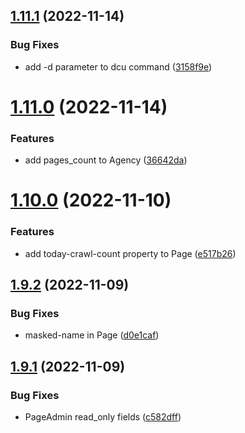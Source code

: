 ## [1.11.1](https://github.com/ghorbani-mohammad/Crawler-Framework/compare/v1.11.0...v1.11.1) (2022-11-14)


### Bug Fixes

* add -d parameter to dcu command ([3158f9e](https://github.com/ghorbani-mohammad/Crawler-Framework/commit/3158f9e1e66e39119e399923461cae46d77eeb40))



# [1.11.0](https://github.com/ghorbani-mohammad/Crawler-Framework/compare/v1.10.0...v1.11.0) (2022-11-14)


### Features

* add pages_count to Agency ([36642da](https://github.com/ghorbani-mohammad/Crawler-Framework/commit/36642daca8a39a0cbffeaa59326db3ca29a822c1))



# [1.10.0](https://github.com/ghorbani-mohammad/Crawler-Framework/compare/v1.9.2...v1.10.0) (2022-11-10)


### Features

* add today-crawl-count property to Page ([e517b26](https://github.com/ghorbani-mohammad/Crawler-Framework/commit/e517b2689c68a0cb0fe603acf02c67a92ab38009))



## [1.9.2](https://github.com/ghorbani-mohammad/Crawler-Framework/compare/v1.9.1...v1.9.2) (2022-11-09)


### Bug Fixes

* masked-name in Page ([d0e1caf](https://github.com/ghorbani-mohammad/Crawler-Framework/commit/d0e1caf9823a1aa3ae4ae303334a723da606320d))



## [1.9.1](https://github.com/ghorbani-mohammad/Crawler-Framework/compare/v1.9.0...v1.9.1) (2022-11-09)


### Bug Fixes

* PageAdmin read_only fields ([c582dff](https://github.com/ghorbani-mohammad/Crawler-Framework/commit/c582dffba165bdef603a0ab465b21893b902a2b6))



